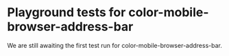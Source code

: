 # Playground tests for color-mobile-browser-address-bar
We are still awaiting the first test run for color-mobile-browser-address-bar.
